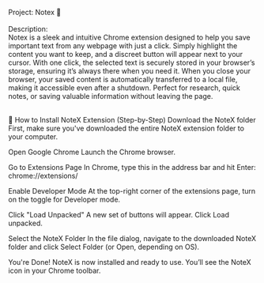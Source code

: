 Project: Notex 📌<br><br>
Description:<br>
	Notex is a sleek and intuitive Chrome extension designed to help you save important text 
	from any webpage with just a click. Simply highlight the content you want to keep, and a 
	discreet button will appear next to your cursor. With one click, the selected text is 
	securely stored in your browser’s storage, ensuring it’s always there when you need it. 
	When you close your browser, your saved content is automatically transferred to a local 
	file, making it accessible even after a shutdown. Perfect for research, quick notes, or 
	saving valuable information without leaving the page.<br><br>

🧩 How to Install NoteX Extension (Step-by-Step)
Download the NoteX folder
First, make sure you've downloaded the entire NoteX extension folder to your computer.

Open Google Chrome
Launch the Chrome browser.

Go to Extensions Page
In Chrome, type this in the address bar and hit Enter:
chrome://extensions/

Enable Developer Mode
At the top-right corner of the extensions page, turn on the toggle for Developer mode.

Click "Load Unpacked"
A new set of buttons will appear. Click Load unpacked.

Select the NoteX Folder
In the file dialog, navigate to the downloaded NoteX folder and click Select Folder (or Open, depending on OS).

You're Done!
NoteX is now installed and ready to use. You’ll see the NoteX icon in your Chrome toolbar.
